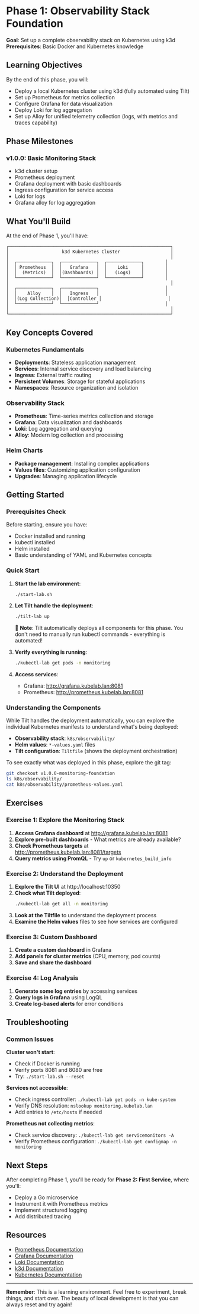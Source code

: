 # Phase 1: Observability Stack Foundation

**Goal**: Set up a complete observability stack on Kubernetes using k3d
**Prerequisites**: Basic Docker and Kubernetes knowledge

## Learning Objectives

By the end of this phase, you will:
- Deploy a local Kubernetes cluster using k3d (fully automated using Tilt)
- Set up Prometheus for metrics collection
- Configure Grafana for data visualization
- Deploy Loki for log aggregation
- Set up Alloy for unified telemetry collection (logs, with metrics and traces capability)


## Phase Milestones

### v1.0.0: Basic Monitoring Stack
- k3d cluster setup
- Prometheus deployment
- Grafana deployment with basic dashboards
- Ingress configuration for service access
- Loki for logs
- Grafana alloy for log aggregation


## What You'll Build

At the end of Phase 1, you'll have:

```
┌─────────────────────────────────────────────────────────────┐
│                    k3d Kubernetes Cluster                   │
│                                                             │
│  ┌─────────────┐  ┌─────────────┐  ┌─────────────┐        │
│  │ Prometheus  │  │   Grafana   │  │    Loki     │        │
│  │  (Metrics)  │  │(Dashboards) │  │   (Logs)    │        │
│  └─────────────┘  └─────────────┘  └─────────────┘        │
│                                                             │
│  ┌─────────────┐  ┌─────────────┐                         │
│  │    Alloy    │  │   Ingress   │                         │
│  │(Log Collection)│  │Controller │                         │
│  └─────────────┘  └─────────────┘                         │
│                                                             │
└─────────────────────────────────────────────────────────────┘
```

## Key Concepts Covered

### Kubernetes Fundamentals
- **Deployments**: Stateless application management
- **Services**: Internal service discovery and load balancing
- **Ingress**: External traffic routing
- **Persistent Volumes**: Storage for stateful applications
- **Namespaces**: Resource organization and isolation

### Observability Stack
- **Prometheus**: Time-series metrics collection and storage
- **Grafana**: Data visualization and dashboards
- **Loki**: Log aggregation and querying
- **Alloy**: Modern log collection and processing

### Helm Charts
- **Package management**: Installing complex applications
- **Values files**: Customizing application configuration
- **Upgrades**: Managing application lifecycle

## Getting Started

### Prerequisites Check

Before starting, ensure you have:
- Docker installed and running
- kubectl installed
- Helm installed
- Basic understanding of YAML and Kubernetes concepts

### Quick Start

1. **Start the lab environment**:
   ```bash
   ./start-lab.sh
   ```

2. **Let Tilt handle the deployment**:
   ```bash
   ./tilt-lab up
   ```
   
   🎯 **Note**: Tilt automatically deploys all components for this phase. You don't need to manually run kubectl commands - everything is automated!

3. **Verify everything is running**:
   ```bash
   ./kubectl-lab get pods -n monitoring
   ```

4. **Access services**:
   - Grafana: http://grafana.kubelab.lan:8081
   - Prometheus: http://prometheus.kubelab.lan:8081

### Understanding the Components

While Tilt handles the deployment automatically, you can explore the individual Kubernetes manifests to understand what's being deployed:

- **Observability stack**: `k8s/observability/`
- **Helm values**: `*-values.yaml` files
- **Tilt configuration**: `Tiltfile` (shows the deployment orchestration)

To see exactly what was deployed in this phase, explore the git tag:
```bash
git checkout v1.0.0-monitoring-foundation
ls k8s/observability/
cat k8s/observability/prometheus-values.yaml
```

## Exercises

### Exercise 1: Explore the Monitoring Stack
1. **Access Grafana dashboard** at http://grafana.kubelab.lan:8081
2. **Explore pre-built dashboards** - What metrics are already available?
3. **Check Prometheus targets** at http://prometheus.kubelab.lan:8081/targets
4. **Query metrics using PromQL** - Try `up` or `kubernetes_build_info`

### Exercise 2: Understand the Deployment
1. **Explore the Tilt UI** at http://localhost:10350
2. **Check what Tilt deployed**:
   ```bash
   ./kubectl-lab get all -n monitoring
   ```
3. **Look at the Tiltfile** to understand the deployment process
4. **Examine the Helm values** files to see how services are configured

### Exercise 3: Custom Dashboard
1. **Create a custom dashboard** in Grafana
2. **Add panels for cluster metrics** (CPU, memory, pod counts)
3. **Save and share the dashboard**

### Exercise 4: Log Analysis
1. **Generate some log entries** by accessing services
2. **Query logs in Grafana** using LogQL
3. **Create log-based alerts** for error conditions

## Troubleshooting

### Common Issues

**Cluster won't start**:
- Check if Docker is running
- Verify ports 8081 and 8080 are free
- Try: `./start-lab.sh --reset`

**Services not accessible**:
- Check ingress controller: `./kubectl-lab get pods -n kube-system`
- Verify DNS resolution: `nslookup monitoring.kubelab.lan`
- Add entries to `/etc/hosts` if needed

**Prometheus not collecting metrics**:
- Check service discovery: `./kubectl-lab get servicemonitors -A`
- Verify Prometheus configuration: `./kubectl-lab get configmap -n monitoring`

## Next Steps

After completing Phase 1, you'll be ready for **Phase 2: First Service**, where you'll:
- Deploy a Go microservice
- Instrument it with Prometheus metrics
- Implement structured logging
- Add distributed tracing

## Resources

- [Prometheus Documentation](https://prometheus.io/docs/)
- [Grafana Documentation](https://grafana.com/docs/)
- [Loki Documentation](https://grafana.com/docs/loki/)
- [k3d Documentation](https://k3d.io/)
- [Kubernetes Documentation](https://kubernetes.io/docs/)

---

**Remember**: This is a learning environment. Feel free to experiment, break things, and start over. The beauty of local development is that you can always reset and try again! 